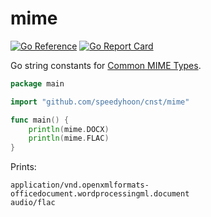 # mime

[![Go Reference](https://pkg.go.dev/badge/github.com/speedyhoon/cnst/mime.svg)](https://pkg.go.dev/github.com/speedyhoon/cnst/mime)
[![Go Report Card](https://goreportcard.com/badge/github.com/speedyhoon/cnst/mime)](https://goreportcard.com/report/github.com/speedyhoon/cnst/mime)

Go string constants for [Common MIME Types](https://developer.mozilla.org/en-US/docs/Web/HTTP/Basics_of_HTTP/MIME_types/Common_types).

```go
package main

import "github.com/speedyhoon/cnst/mime"

func main() {
	println(mime.DOCX)
	println(mime.FLAC)
}
```
Prints:
```
application/vnd.openxmlformats-officedocument.wordprocessingml.document
audio/flac
```
